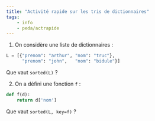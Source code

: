 ```yaml
---
title: "Activité rapide sur les tris de dictionnaires"
tags:
    - info
    - peda/actrapide
---
```


1. On considère une liste de dictionnaires :

```python
L = [{"prenom": "arthur", "nom": "truc"},
      "prenom": "john",   "nom": "bidule"}]
```

Que vaut `sorted(L)` ?

2. On a défini une fonction `f` :

```python
def f(d):
    return d['nom']
```

Que vaut `sorted(L, key=f)` ?

